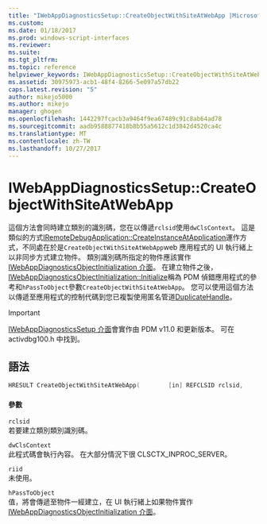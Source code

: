 ```yaml
---
title: "IWebAppDiagnosticsSetup::CreateObjectWithSiteAtWebApp |Microsoft 文件"
ms.custom: 
ms.date: 01/18/2017
ms.prod: windows-script-interfaces
ms.reviewer: 
ms.suite: 
ms.tgt_pltfrm: 
ms.topic: reference
helpviewer_keywords: IWebAppDiagnosticsSetup::CreateObjectWithSiteAtWebApp
ms.assetid: 30975973-acb1-48f4-8266-5e097a57db22
caps.latest.revision: "5"
author: mikejo5000
ms.author: mikejo
manager: ghogen
ms.openlocfilehash: 1442297fcacb3a9464f9ea67489c91c8ab64ad78
ms.sourcegitcommit: aadb9588877418b8b55a5612c1d3842d4520ca4c
ms.translationtype: MT
ms.contentlocale: zh-TW
ms.lasthandoff: 10/27/2017
---
```

# <a name="iwebappdiagnosticssetupcreateobjectwithsiteatwebapp"></a>IWebAppDiagnosticsSetup::CreateObjectWithSiteAtWebApp
這個方法會同時建立類別的識別碼，您在以傳遞`rclsid`使用`dwClsContext`。 這是類似的方式[IRemoteDebugApplication::CreateInstanceAtApplication](../../winscript/reference/iremotedebugapplication-createinstanceatapplication.md)運作方式，不同處在於是`CreateObjectWithSiteAtWebApp`web 應用程式的 UI 執行緒上以非同步方式建立物件。 類別識別碼所指定的物件應該實作[IWebAppDiagnosticsObjectInitialization 介面](../../winscript/reference/iwebappdiagnosticsobjectinitialization-interface.md)。 在建立物件之後， [IWebAppDiagnosticsObjectInitialization::Initialize](../../winscript/reference/iwebappdiagnosticsobjectinitialization-initialize.md)稱為 PDM 偵錯應用程式的參考和`hPassToObject`參數`CreateObjectWithSiteAtWebApp`。 您可以使用這個方法以傳遞至應用程式的控制代碼到您已複製使用匿名管道[DuplicateHandle](http://go.microsoft.com/fwlink/?LinkId=232450)。  
  
> [!IMPORTANT]
>  [IWebAppDiagnosticsSetup 介面](../../winscript/reference/iwebappdiagnosticssetup-interface.md)會實作由 PDM v11.0 和更新版本。 可在 activdbg100.h 中找到。  
  
## <a name="syntax"></a>語法  
  
```cpp  
HRESULT CreateObjectWithSiteAtWebApp(        [in] REFCLSID rclsid,         [in] DWORD dwClsContext,         [in] REFIID riid,         [in] DWORD_PTR hPassToObject        );  
```  
  
#### <a name="parameters"></a>參數  
 `rclsid`  
 若要建立類別類別識別碼。  
  
 `dwClsContext`  
 此程式碼會執行內容。 在大部分情況下很 CLSCTX_INPROC_SERVER。  
  
 `riid`  
 未使用。  
  
 `hPassToObject`  
 值，將會傳遞至物件一經建立，在 UI 執行緒上如果物件實作[IWebAppDiagnosticsObjectInitialization 介面](../../winscript/reference/iwebappdiagnosticsobjectinitialization-interface.md)。